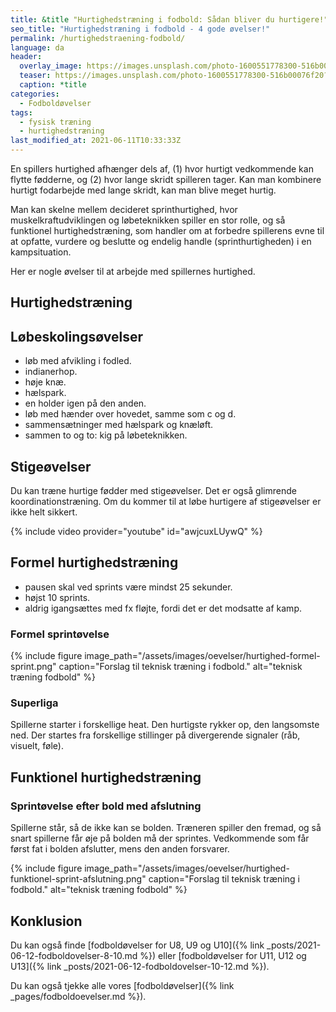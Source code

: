 ```yaml
---
title: &title "Hurtighedstræning i fodbold: Sådan bliver du hurtigere!"
seo_title: "Hurtighedstræning i fodbold - 4 gode øvelser!"
permalink: /hurtighedstraening-fodbold/
language: da
header:
  overlay_image: https://images.unsplash.com/photo-1600551778300-516b00076f20?ixid=MnwxMjA3fDB8MHxwaG90by1wYWdlfHx8fGVufDB8fHx8&ixlib=rb-1.2.1&auto=format&fit=crop&w=1950&q=5
  teaser: https://images.unsplash.com/photo-1600551778300-516b00076f20?ixid=MnwxMjA3fDB8MHxwaG90by1wYWdlfHx8fGVufDB8fHx8&ixlib=rb-1.2.1&auto=format&fit=crop&w=400&q=5
  caption: *title
categories:
  - Fodboldøvelser
tags:
  - fysisk træning
  - hurtighedstræning
last_modified_at: 2021-06-11T10:33:33Z
---
```


En spillers hurtighed afhænger dels af, (1) hvor hurtigt vedkommende kan flytte fødderne, og (2) hvor lange skridt spilleren tager. Kan man kombinere hurtigt fodarbejde med lange skridt, kan man blive meget hurtig.

Man kan skelne mellem decideret sprinthurtighed, hvor muskelkraftudviklingen og løbeteknikken spiller en stor rolle, og så funktionel hurtighedstræning, som handler om at forbedre spillerens evne til at opfatte, vurdere og beslutte og endelig handle (sprinthurtigheden) i en kampsituation.

Her er nogle øvelser til at arbejde med spillernes hurtighed.

## Hurtighedstræning

## Løbeskolingsøvelser

- løb med afvikling i fodled.
- indianerhop.
- høje knæ.
- hælspark.
- en holder igen på den anden.
- løb med hænder over hovedet, samme som c og d.
- sammensætninger med hælspark og knæløft.
- sammen to og to: kig på løbeteknikken.

## Stigeøvelser

Du kan træne hurtige fødder med stigeøvelser. Det er også glimrende koordinationstræning. Om du kommer til at løbe hurtigere af stigeøvelser er ikke helt sikkert.

{% include video provider="youtube" id="awjcuxLUywQ" %}

## Formel hurtighedstræning

- pausen skal ved sprints være mindst 25 sekunder.
- højst 10 sprints.
- aldrig igangsættes med fx fløjte, fordi det er det modsatte af kamp.

### Formel sprintøvelse

{% include figure image_path="/assets/images/oevelser/hurtighed-formel-sprint.png" caption="Forslag til teknisk træning i fodbold." alt="teknisk træning fodbold" %}

### Superliga

Spillerne starter i forskellige heat. Den hurtigste rykker op, den langsomste ned. Der startes fra forskellige stillinger på divergerende signaler (råb, visuelt, føle).

## Funktionel hurtighedstræning

### Sprintøvelse efter bold med afslutning

Spillerne står, så de ikke kan se bolden. Træneren spiller den fremad, og så snart spillerne får øje på bolden må der sprintes. Vedkommende som får først fat i bolden afslutter, mens den anden forsvarer.

{% include figure image_path="/assets/images/oevelser/hurtighed-funktionel-sprint-afslutning.png" caption="Forslag til teknisk træning i fodbold." alt="teknisk træning fodbold" %}

## Konklusion

Du kan også finde [fodboldøvelser for U8, U9 og U10]({% link _posts/2021-06-12-fodboldovelser-8-10.md %}) eller [fodboldøvelser for U11, U12 og U13]({% link _posts/2021-06-12-fodboldovelser-10-12.md %}).

Du kan også tjekke alle vores [fodboldøvelser]({% link _pages/fodboldoevelser.md %}).
